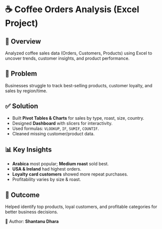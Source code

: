 # ☕ Coffee Orders Analysis (Excel Project)

## 📌 Overview
Analyzed coffee sales data (Orders, Customers, Products) using Excel to uncover trends, customer insights, and product performance.  

## 🎯 Problem
Businesses struggle to track best-selling products, customer loyalty, and sales by region/time.  

## ✅ Solution
- Built **Pivot Tables & Charts** for sales by type, roast, size, country.  
- Designed **Dashboard** with slicers for interactivity.  
- Used formulas: `VLOOKUP`, `IF`, `SUMIF`, `COUNTIF`.  
- Cleaned missing customer/product data.  

## 📊 Key Insights
- **Arabica** most popular; **Medium roast** sold best.  
- **USA & Ireland** had highest orders.  
- **Loyalty card customers** showed more repeat purchases.  
- Profitability varies by size & roast.  

## 🚀 Outcome
Helped identify top products, loyal customers, and profitable categories for better business decisions.  

👤 Author: **Shantanu Dhara**

